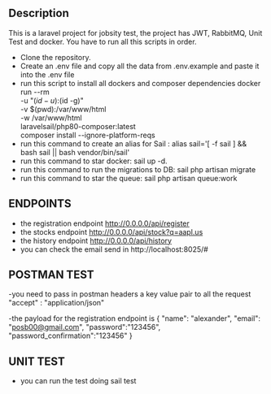 

## Description

This is a laravel project for jobsity test, the project has JWT, RabbitMQ, Unit Test and docker. 
You have to run all this scripts in order.

- Clone the repository.
- Create an .env file and copy all the data from .env.example and paste it into the .env file
- run this script to install all dockers and composer dependencies 
        docker run --rm \
            -u "$(id -u):$(id -g)" \
            -v $(pwd):/var/www/html \
            -w /var/www/html \
            laravelsail/php80-composer:latest \
            composer install --ignore-platform-reqs
- run this command to create an alias for Sail :   alias sail='[ -f sail ] && bash sail || bash vendor/bin/sail'
- run this command to star docker:  sail up -d.
- run this command to run the migrations to DB:  sail php artisan migrate
- run this command to star the queue:   sail php artisan queue:work


## ENDPOINTS

- the registration endpoint  http://0.0.0.0/api/register
- the stocks endpoint  http://0.0.0.0/api/stock?q=aapl.us
- the history endpoint  http://0.0.0.0/api/history
- you can check the email send in http://localhost:8025/#

## POSTMAN TEST
-you need to pass in postman headers a key value pair to all the request
"accept" : "application/json"

-the payload for the registration endpoint is
{
    "name": "alexander",
    "email": "posb00@gmail.com",
    "password":"123456",
    "password_confirmation":"123456"
}


## UNIT TEST
- you can run the test doing sail test


